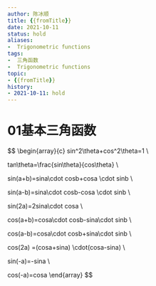 ```yaml
---
author: 陈冰顺
title: {{fromTitle}}
date: 2021-10-11
status: hold
aliases: 
-  Trigonometric functions
tags: 
-  三角函数
-  Trigonometric functions
topic:
- {{fromTitle}}
history:
- 2021-10-11: hold
---
```


# 01基本三角函数
$$
\begin{array}{c}
sin^2\theta+cos^2\theta=1 \\

tan\theta=\frac{sin\theta}{cos\theta} \\

sin(a+b)=sina\cdot cosb+cosa \cdot sinb \\

sin(a-b)=sina\cdot cosb-cosa \cdot sinb \\

sin(2a)=2sina\cdot cosa \\

cos(a+b)=cosa\cdot cosb-sina\cdot sinb \\

cos(a-b)=cosa\cdot cosb+sina\cdot sinb \\

cos(2a) =(cosa+sina) \cdot(cosa-sina) \\

sin(-a)=-sina \\

cos(-a)=cosa
\end{array}
$$

